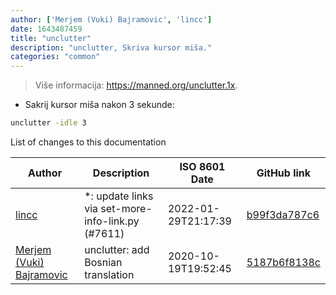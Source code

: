```yaml
---
author: ['Merjem (Vuki) Bajramovic', 'lincc']
date: 1643487459
title: "unclutter"
description: "unclutter, Skriva kursor miša."
categories: "common"
---
```

> Više informacija: <https://manned.org/unclutter.1x>.

- Sakrij kursor miša nakon 3 sekunde:

```bash
unclutter -idle 3
```
List of changes to this documentation


Author | Description | ISO 8601 Date | GitHub link
------|-----|-----|-----
[lincc](mailto:46962923+blueskyson@users.noreply.github.com) | *: update links via set-more-info-link.py (#7611) | 2022-01-29T21:17:39 | [b99f3da787c6](https://github.com/tldr-pages/tldr/commit/b99f3da787c6f43a545b9cb5ebd8265b1367fbc4)
[Merjem (Vuki) Bajramovic](mailto:merjembajramovic8@gmail.com) | unclutter: add Bosnian translation | 2020-10-19T19:52:45 | [5187b6f8138c](https://github.com/tldr-pages/tldr/commit/5187b6f8138c6d7889d524a425ffe229fd90f690)

